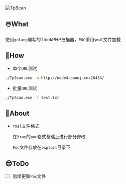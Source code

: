 ![TpScan](https://socialify.git.ci/captain686/TpScan/image?font=Raleway&forks=1&issues=1&language=1&name=1&owner=1&pattern=Circuit%20Board&stargazers=1&theme=Light)

## ☃️What

使用`golang`编写的ThinkPHP扫描器，`POC`采用`ymal`文件加载

## 🤪How

- 单个`URL`测试

```bash
./TpScan.exe -u http://node4.buuoj.cn:26433/
```

- 批量`URL`测试

```bash
./TpScan.exe -f test.txt
```

## 🤑About

- `Ymal`文件格式

  在`Xray`的`poc`格式基础上进行部分修改

  `Poc`文件存放在`exploit`目录下

## 😎ToDo

- [ ] 后续更新`Poc`文件
